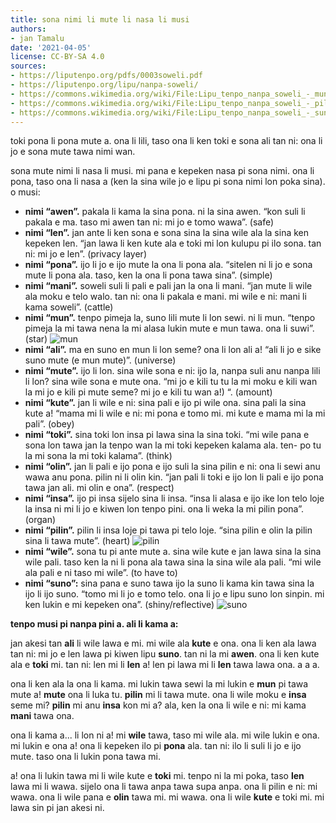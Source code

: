 ```yaml
---
title: sona nimi li mute li nasa li musi
authors:
- jan Tamalu
date: '2021-04-05'
license: CC-BY-SA 4.0
sources:
- https://liputenpo.org/pdfs/0003soweli.pdf
- https://liputenpo.org/lipu/nanpa-soweli/
- https://commons.wikimedia.org/wiki/File:Lipu_tenpo_nanpa_soweli_-_mun.png
- https://commons.wikimedia.org/wiki/File:Lipu_tenpo_nanpa_soweli_-_pilin.png
- https://commons.wikimedia.org/wiki/File:Lipu_tenpo_nanpa_soweli_-_suno.png
---
```


toki pona li pona mute a. ona li lili, taso ona li ken toki e sona ali tan ni: ona li jo e sona mute tawa nimi wan.

sona mute nimi li nasa li musi. mi pana e kepeken nasa pi sona nimi. ona li pona, taso ona li nasa a (ken la sina wile jo e lipu pi sona nimi lon poka sina). o musi:
- **nimi “awen”.** pakala li kama la sina pona. ni la sina awen. “kon suli li pakala e ma. taso mi awen tan ni: mi jo e tomo wawa”. (safe)
- **nimi “len”.** jan ante li ken sona e sona sina la sina wile ala la sina ken kepeken len. “jan lawa li ken kute ala e toki mi lon kulupu pi ilo sona. tan ni: mi jo e len”. (privacy layer)
- **nimi “pona”.** ijo li jo e ijo mute la ona li pona ala. “sitelen ni li jo e sona mute li pona ala. taso, ken la ona li pona tawa sina”. (simple)
- **nimi “mani”.** soweli suli li pali e pali jan la ona li mani. “jan mute li wile ala moku e telo walo. tan ni: ona li pakala e mani. mi wile e ni: mani li kama soweli”. (cattle)
- **nimi “mun”.** tenpo pimeja la, suno lili mute li lon sewi. ni li mun. “tenpo pimeja la mi tawa nena la mi alasa lukin mute e mun tawa. ona li suwi”. (star)
![mun](https://upload.wikimedia.org/wikipedia/commons/9/91/Lipu_tenpo_nanpa_soweli_-_mun.png)
- **nimi “ali”.** ma en suno en mun li lon seme? ona li lon ali a! “ali li jo e sike suno mute (e mun mute)”. (universe)
- **nimi “mute”.** ijo li lon. sina wile sona e ni: ijo la, nanpa suli anu nanpa lili li lon? sina wile sona e mute ona. “mi jo e kili tu tu la mi moku e kili wan la mi jo e kili pi mute seme? mi jo e kili tu wan a!) “. (amount)
- **nimi “kute”.** jan li wile e ni: sina pali e ijo pi wile ona. sina pali la sina kute a! “mama mi li wile e ni: mi pona e tomo mi. mi kute e mama mi la mi pali”. (obey)
- **nimi “toki”.** sina toki lon insa pi lawa sina la sina toki. “mi wile pana e sona lon tawa jan la tenpo wan la mi toki kepeken kalama ala. ten- po tu la mi sona la mi toki kalama”. (think)
- **nimi “olin”.** jan li pali e ijo pona e ijo suli la sina pilin e ni: ona li sewi anu wawa anu pona. pilin ni li olin kin. “jan pali li toki e ijo lon li pali e ijo pona tawa jan ali. mi olin e ona”. (respect)
- **nimi “insa”.** ijo pi insa sijelo sina li insa. “insa li alasa e ijo ike lon telo loje la insa ni mi li jo e kiwen lon tenpo pini. ona li weka la mi pilin pona”. (organ)
- **nimi “pilin”.** pilin li insa loje pi tawa pi telo loje. “sina pilin e olin la pilin sina li tawa mute”. (heart)
![pilin](https://upload.wikimedia.org/wikipedia/commons/9/91/Lipu_tenpo_nanpa_soweli_-_pilin.png)
- **nimi “wile”.** sona tu pi ante mute a. sina wile kute e jan lawa sina la sina wile pali. taso ken la ni li pona ala tawa sina la sina wile ala pali. “mi wile ala pali e ni taso mi wile”. (to have to)
- **nimi “suno”:** sina pana e suno tawa ijo la suno li kama kin tawa sina la ijo li ijo suno. “tomo mi li jo e tomo telo. ona li jo e lipu suno lon sinpin. mi ken lukin e mi kepeken ona”. (shiny/reflective)
![suno](https://upload.wikimedia.org/wikipedia/commons/9/91/Lipu_tenpo_nanpa_soweli_-_suno_.png)

__tenpo musi pi nanpa pini a. ali li kama a:__

jan akesi tan **ali** li wile lawa e mi. mi wile ala **kute** e ona. ona li ken ala lawa tan ni: mi jo e len lawa pi kiwen lipu **suno**. tan ni la mi **awen**. ona li ken kute ala e **toki** mi. tan ni: len mi li **len** a! len pi lawa mi li **len** tawa lawa ona. a a a.

ona li ken ala la ona li kama. mi lukin tawa sewi la mi lukin e **mun** pi tawa mute a! **mute** ona li luka tu. **pilin** mi li tawa mute. ona li wile moku e **insa** seme mi? **pilin** mi anu **insa** kon mi a? ala, ken la ona li wile e ni: mi kama **mani** tawa ona.

ona li kama a... li lon ni a! mi **wile** tawa, taso mi wile ala. mi wile lukin e ona. mi lukin e ona a! ona li kepeken ilo pi **pona** ala. tan ni: ilo li suli li jo e ijo mute. taso ona li lukin pona tawa mi.

a! ona li lukin tawa mi li wile kute e **toki** mi. tenpo ni la mi poka, taso **len** lawa mi li wawa. sijelo ona li tawa anpa tawa supa anpa. ona li pilin e ni: mi wawa. ona li wile pana e **olin** tawa mi. mi wawa. ona li wile **kute** e toki mi. mi lawa sin pi jan akesi ni.
